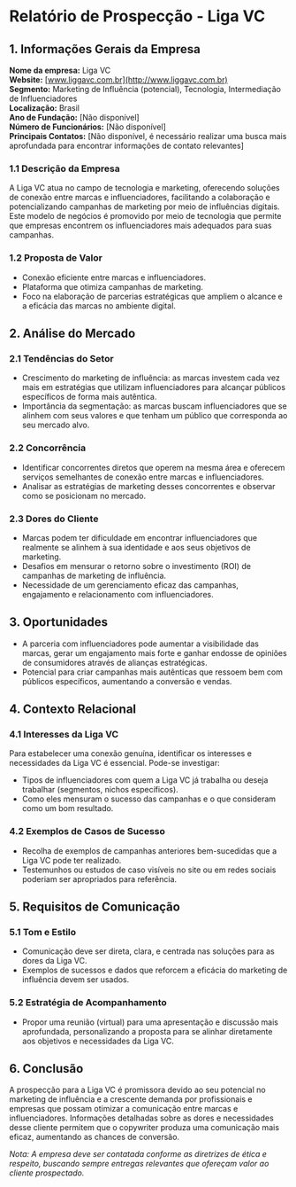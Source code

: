 # Relatório de Prospecção - Liga VC

## 1. Informações Gerais da Empresa
**Nome da empresa:** Liga VC  
**Website:** [www.liggavc.com.br](http://www.liggavc.com.br)  
**Segmento:** Marketing de Influência (potencial), Tecnologia, Intermediação de Influenciadores  
**Localização:** Brasil  
**Ano de Fundação:** [Não disponível]  
**Número de Funcionários:** [Não disponível]  
**Principais Contatos:** [Não disponível, é necessário realizar uma busca mais aprofundada para encontrar informações de contato relevantes]

### 1.1 Descrição da Empresa
A Liga VC atua no campo de tecnologia e marketing, oferecendo soluções de conexão entre marcas e influenciadores, facilitando a colaboração e potencializando campanhas de marketing por meio de influências digitais. Este modelo de negócios é promovido por meio de tecnologia que permite que empresas encontrem os influenciadores mais adequados para suas campanhas.

### 1.2 Proposta de Valor
- Conexão eficiente entre marcas e influenciadores.
- Plataforma que otimiza campanhas de marketing.
- Foco na elaboração de parcerias estratégicas que ampliem o alcance e a eficácia das marcas no ambiente digital.

## 2. Análise do Mercado
### 2.1 Tendências do Setor
- Crescimento do marketing de influência: as marcas investem cada vez mais em estratégias que utilizam influenciadores para alcançar públicos específicos de forma mais autêntica.
- Importância da segmentação: as marcas buscam influenciadores que se alinhem com seus valores e que tenham um público que corresponda ao seu mercado alvo.

### 2.2 Concorrência
- Identificar concorrentes diretos que operem na mesma área e oferecem serviços semelhantes de conexão entre marcas e influenciadores.
- Analisar as estratégias de marketing desses concorrentes e observar como se posicionam no mercado.

### 2.3 Dores do Cliente
- Marcas podem ter dificuldade em encontrar influenciadores que realmente se alinhem à sua identidade e aos seus objetivos de marketing.
- Desafios em mensurar o retorno sobre o investimento (ROI) de campanhas de marketing de influência.
- Necessidade de um gerenciamento eficaz das campanhas, engajamento e relacionamento com influenciadores.

## 3. Oportunidades
- A parceria com influenciadores pode aumentar a visibilidade das marcas, gerar um engajamento mais forte e ganhar endosse de opiniões de consumidores através de alianças estratégicas.
- Potencial para criar campanhas mais autênticas que ressoem bem com públicos específicos, aumentando a conversão e vendas.

## 4. Contexto Relacional
### 4.1 Interesses da Liga VC
Para estabelecer uma conexão genuína, identificar os interesses e necessidades da Liga VC é essencial. Pode-se investigar:
- Tipos de influenciadores com quem a Liga VC já trabalha ou deseja trabalhar (segmentos, nichos específicos).
- Como eles mensuram o sucesso das campanhas e o que consideram como um bom resultado.

### 4.2 Exemplos de Casos de Sucesso
- Recolha de exemplos de campanhas anteriores bem-sucedidas que a Liga VC pode ter realizado.
- Testemunhos ou estudos de caso visíveis no site ou em redes sociais poderiam ser apropriados para referência.

## 5. Requisitos de Comunicação
### 5.1 Tom e Estilo
- Comunicação deve ser direta, clara, e centrada nas soluções para as dores da Liga VC.
- Exemplos de sucessos e dados que reforcem a eficácia do marketing de influência devem ser usados.

### 5.2 Estratégia de Acompanhamento
- Propor uma reunião (virtual) para uma apresentação e discussão mais aprofundada, personalizando a proposta para se alinhar diretamente aos objetivos e necessidades da Liga VC.

## 6. Conclusão
A prospecção para a Liga VC é promissora devido ao seu potencial no marketing de influência e a crescente demanda por profissionais e empresas que possam otimizar a comunicação entre marcas e influenciadores. Informações detalhadas sobre as dores e necessidades desse cliente permitem que o copywriter produza uma comunicação mais eficaz, aumentando as chances de conversão.

*Nota: A empresa deve ser contatada conforme as diretrizes de ética e respeito, buscando sempre entregas relevantes que ofereçam valor ao cliente prospectado.*